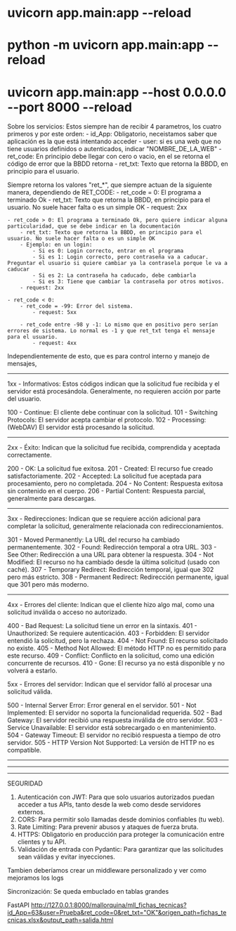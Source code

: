 # uvicorn app.main:app --reload
# python -m uvicorn app.main:app --reload
# uvicorn app.main:app --host 0.0.0.0 --port 8000 --reload





Sobre los servicios:
Estos siempre han de recibir 4 parametros, los cuatro primeros y por este orden:
    - id_App: Obligatorio, neceistamos saber que aplicación es la que está intentando acceder
    - user: si es una web que no tiene usuarios definidos o autenticados, indicar "NOMBRE_DE_LA_WEB"
    - ret_code: En principio debe llegar con cero o vacio, en el se retorna el código de error que la BBDD retorna
    - ret_txt: Texto que retorna la BBDD, en principio para el usuario.
    
Siempre retorna los valores "ret_*", que siempre actuan de la siguiente manera, dependiendo de RET_CODE:
    - ret_code = 0: El programa a terminado Ok
        - ret_txt: Texto que retorna la BBDD, en principio para el usuario. No suele hacer falta o es un simple OK
        - request: 2xx

    - ret_code > 0: El programa a terminado Ok, pero quiere indicar alguna particularidad, que se debe indicar en la documentación
        - ret_txt: Texto que retorna la BBDD, en principio para el usuario. No suele hacer falta o es un simple OK
        - Ejemplo: en un login:
            - Si es 0: Login correcto, entrar en el programa
            - Si es 1: Login correcto, pero contraseña va a caducar. Preguntar el usuario si quiere cambiar ya la contrasela porque le va a caducar
            - Si es 2: La contraseña ha caducado, debe cambiarla
            - Si es 3: Tiene que cambiar la contraseña por otros motivos.
        - request: 2xx

    - ret_code < 0:
        - ret_code = -99: Error del sistema. 
            - request: 5xx

        - ret_code entre -98 y -1: Lo mismo que en positivo pero serían errores de sistema. Lo normal es -1 y que ret_txt tenga el mensaje para el usuario. 
            - request: 4xx


Independientemente de esto, que es para control interno y manejo de mensajes, 

---------------------------
1xx - Informativos: Estos códigos indican que la solicitud fue recibida y el servidor está procesándola. Generalmente, no requieren acción por parte del usuario.

100 - Continue: El cliente debe continuar con la solicitud.
101 - Switching Protocols: El servidor acepta cambiar el protocolo.
102 - Processing: (WebDAV) El servidor está procesando la solicitud.

---------------------------
2xx - Éxito: Indican que la solicitud fue recibida, comprendida y aceptada correctamente.

200 - OK: La solicitud fue exitosa.
201 - Created: El recurso fue creado satisfactoriamente.
202 - Accepted: La solicitud fue aceptada para procesamiento, pero no completada.
204 - No Content: Respuesta exitosa sin contenido en el cuerpo.
206 - Partial Content: Respuesta parcial, generalmente para descargas.

---------------------------
3xx - Redirecciones: Indican que se requiere acción adicional para completar la solicitud, generalmente relacionada con redireccionamientos.

301 - Moved Permanently: La URL del recurso ha cambiado permanentemente.
302 - Found: Redirección temporal a otra URL.
303 - See Other: Redirección a una URL para obtener la respuesta.
304 - Not Modified: El recurso no ha cambiado desde la última solicitud (usado con caché).
307 - Temporary Redirect: Redirección temporal, igual que 302 pero más estricto.
308 - Permanent Redirect: Redirección permanente, igual que 301 pero más moderno.

---------------------------
4xx - Errores del cliente: Indican que el cliente hizo algo mal, como una solicitud inválida o acceso no autorizado.

400 - Bad Request: La solicitud tiene un error en la sintaxis.
401 - Unauthorized: Se requiere autenticación.
403 - Forbidden: El servidor entendió la solicitud, pero la rechaza.
404 - Not Found: El recurso solicitado no existe.
405 - Method Not Allowed: El método HTTP no es permitido para este recurso.
409 - Conflict: Conflicto en la solicitud, como una edición concurrente de recursos.
410 - Gone: El recurso ya no está disponible y no volverá a estarlo.


5xx - Errores del servidor: Indican que el servidor falló al procesar una solicitud válida.

500 - Internal Server Error: Error general en el servidor.
501 - Not Implemented: El servidor no soporta la funcionalidad requerida.
502 - Bad Gateway: El servidor recibió una respuesta inválida de otro servidor.
503 - Service Unavailable: El servidor está sobrecargado o en mantenimiento.
504 - Gateway Timeout: El servidor no recibió respuesta a tiempo de otro servidor.
505 - HTTP Version Not Supported: La versión de HTTP no es compatible.


-----------------------------------------------------------------------------------------------------
-----------------------------------------------------------------------------------------------------
-----------------------------------------------------------------------------------------------------

SEGURIDAD

1. Autenticación con JWT: Para que solo usuarios autorizados puedan acceder a tus APIs, tanto desde la web como desde servidores externos.
2. CORS: Para permitir solo llamadas desde dominios confiables (tu web).
3. Rate Limiting: Para prevenir abusos y ataques de fuerza bruta.
4. HTTPS: Obligatorio en producción para proteger la comunicación entre clientes y tu API.
5. Validación de entrada con Pydantic: Para garantizar que las solicitudes sean válidas y evitar inyecciones.

Tambien deberíamos crear un middleware personalizado y ver como mejoramos los logs




Sincronización: Se queda embuclado en tablas grandes



FastAPI
http://127.0.0.1:8000/mallorquina/mll_fichas_tecnicas?id_App=63&user=Prueba&ret_code=0&ret_txt="OK"&origen_path=fichas_tecnicas.xlsx&output_path=salida.html
